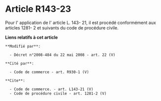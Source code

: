 # Article R143-23

Pour l' application de l' article L. 143- 21, il est procédé conformément aux articles 1281- 2 et suivants du code de
procédure civile.

**Liens relatifs à cet article**

	**Modifié par**:

	  - Décret n°2008-484 du 22 mai 2008 - art. 22 (V)

	**Cité par**:

	  - Code de commerce - art. R930-1 (V)

	**Cite**:

	  - Code de commerce. - art. L143-21 (V)
	  - Code de procédure civile - art. 1281-2 (V)
